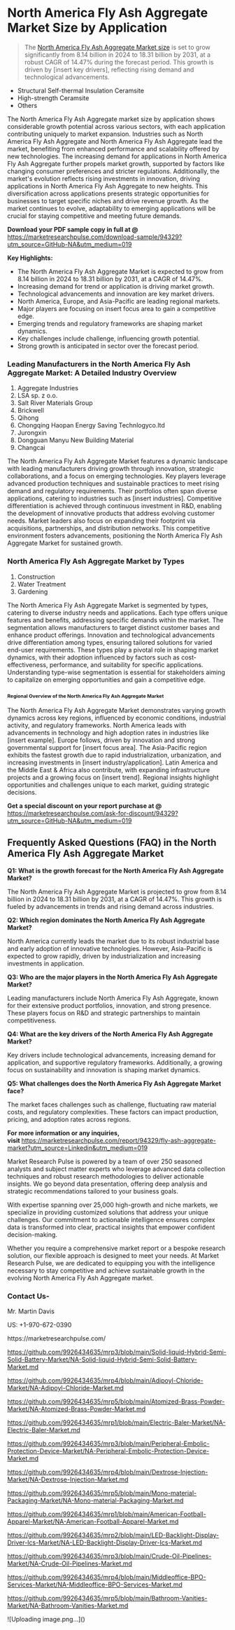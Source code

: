 <h1>North America Fly Ash Aggregate Market&nbsp;Size by Application</h1><blockquote><p>The <a href="https://marketresearchpulse.com/download-sample/94329?utm_source=GitHub-NA&amp;utm_medium=019">North America Fly Ash Aggregate Market size</a> is set to grow significantly from 8.14 billion in 2024 to 18.31 billion by 2031, at a robust CAGR of 14.47% during the forecast period. This growth is driven by [insert key drivers], reflecting rising demand and technological advancements.</p></blockquote><ul><li>Structural Self-thermal Insulation Ceramsite<li> High-strength Ceramsite<li> Others</li></ul><p>The North America Fly Ash Aggregate market size by application shows considerable growth potential across various sectors, with each application contributing uniquely to market expansion. Industries such as North America Fly Ash Aggregate and North America Fly Ash Aggregate lead the market, benefiting from enhanced performance and scalability offered by new technologies. The increasing demand for applications in North America Fly Ash Aggregate further propels market growth, supported by factors like changing consumer preferences and stricter regulations. Additionally, the market's evolution reflects rising investments in innovation, driving applications in North America Fly Ash Aggregate to new heights. This diversification across applications presents strategic opportunities for businesses to target specific niches and drive revenue growth. As the market continues to evolve, adaptability to emerging applications will be crucial for staying competitive and meeting future demands.</p><p><strong>Download your PDF sample copy in full at @ </strong><a href="https://marketresearchpulse.com/download-sample/94329?utm_source=GitHub-NA&amp;utm_medium=019">https://marketresearchpulse.com/download-sample/94329?utm_source=GitHub-NA&amp;utm_medium=019</a></p><p><strong>Key Highlights: </strong></p><ul><li>The North America Fly Ash Aggregate Market is expected to grow from 8.14 billion in 2024 to 18.31 billion by 2031, at a CAGR of 14.47%.</li><li>Increasing demand for trend or application is driving market growth.</li><li>Technological advancements and innovation are key market drivers.</li><li>North America, Europe, and Asia-Pacific are leading regional markets.</li><li>Major players are focusing on insert focus area to gain a competitive edge.</li><li>Emerging trends and regulatory frameworks are shaping market dynamics.</li><li>Key challenges include challenge, influencing growth potential.</li><li>Strong growth is anticipated in sector over the forecast period.</li></ul><h3>Leading Manufacturers in the North America Fly Ash Aggregate Market: A Detailed Industry Overview</h3><ol><li>Aggregate Industries</li><li>LSA sp. z o.o.</li><li>Salt River Materials Group</li><li>Brickwell</li><li>Qihong</li><li>Chongqing Haopan Energy Saving Technlogyco.ltd</li><li>Jurongxin</li><li>Dongguan Manyu New Building Material</li><li>Changcai</li></ol><div class="flex max-w-full flex-col flex-grow"><div class="min-h-8 text-message flex w-full flex-col items-end gap-2 whitespace-normal break-words [.text-message+&amp;]:mt-5" dir="auto" data-message-author-role="assistant" data-message-id="fd8432e4-4910-450d-b182-61b7bfb0a01f" data-message-model-slug="gpt-4o"><div class="flex w-full flex-col gap-1 empty:hidden first:pt-[3px]"><div class="markdown prose w-full break-words dark:prose-invert light"><p>The North America Fly Ash Aggregate Market features a dynamic landscape with leading manufacturers driving growth through innovation, strategic collaborations, and a focus on emerging technologies. Key players leverage advanced production techniques and sustainable practices to meet rising demand and regulatory requirements. Their portfolios often span diverse applications, catering to industries such as [insert industries]. Competitive differentiation is achieved through continuous investment in R&amp;D, enabling the development of innovative products that address evolving customer needs. Market leaders also focus on expanding their footprint via acquisitions, partnerships, and distribution networks. This competitive environment fosters advancements, positioning the North America Fly Ash Aggregate Market for sustained growth.</p></div></div></div></div><h3>North America Fly Ash Aggregate Market by Types</h3><ol><li>Construction<li> Water Treatment<li> Gardening</li></ol><div class="flex max-w-full flex-col flex-grow"><div class="min-h-8 text-message flex w-full flex-col items-end gap-2 whitespace-normal break-words [.text-message+&amp;]:mt-5" dir="auto" data-message-author-role="assistant" data-message-id="084470be-0bb7-4664-bddf-5156b4f41249" data-message-model-slug="gpt-4o-mini"><div class="flex w-full flex-col gap-1 empty:hidden first:pt-[3px]"><div class="markdown prose w-full break-words dark:prose-invert light"><p>The North America Fly Ash Aggregate Market is segmented by types, catering to diverse industry needs and applications. Each type offers unique features and benefits, addressing specific demands within the market. The segmentation allows manufacturers to target distinct customer bases and enhance product offerings. Innovation and technological advancements drive differentiation among types, ensuring tailored solutions for varied end-user requirements. These types play a pivotal role in shaping market dynamics, with their adoption influenced by factors such as cost-effectiveness, performance, and suitability for specific applications. Understanding type-wise segmentation is essential for stakeholders aiming to capitalize on emerging opportunities and gain a competitive edge.</p></div></div></div></div><h3><span style="font-size: 11px;">Regional Overview of the North America Fly Ash Aggregate Market</span></h3><div class="flex max-w-full flex-col flex-grow"><div class="min-h-8 text-message flex w-full flex-col items-end gap-2 whitespace-normal break-words [.text-message+&amp;]:mt-5" dir="auto" data-message-author-role="assistant" data-message-id="e9038762-ce64-4e30-91c9-9bd413514231" data-message-model-slug="gpt-4o-mini"><div class="flex w-full flex-col gap-1 empty:hidden first:pt-[3px]"><div class="markdown prose w-full break-words dark:prose-invert light"><p>The North America Fly Ash Aggregate Market demonstrates varying growth dynamics across key regions, influenced by economic conditions, industrial activity, and regulatory frameworks. North America leads with advancements in technology and high adoption rates in industries like [insert example]. Europe follows, driven by innovation and strong governmental support for [insert focus area]. The Asia-Pacific region exhibits the fastest growth due to rapid industrialization, urbanization, and increasing investments in [insert industry/application]. Latin America and the Middle East &amp; Africa also contribute, with expanding infrastructure projects and a growing focus on [insert trend]. Regional insights highlight opportunities and challenges unique to each market, guiding strategic decisions.</p></div></div></div></div><p><strong>Get a special discount on your report purchase at @ </strong><a href="https://marketresearchpulse.com/ask-for-discount/94329?utm_source=GitHub-NA&amp;utm_medium=019">https://marketresearchpulse.com/ask-for-discount/94329?utm_source=GitHub-NA&amp;utm_medium=019</a></p><h2>Frequently Asked Questions (FAQ) in the North America Fly Ash Aggregate Market</h2><p><strong>Q1: What is the growth forecast for the North America Fly Ash Aggregate Market?</strong></p><p>The North America Fly Ash Aggregate Market is projected to grow from 8.14 billion in 2024 to 18.31 billion by 2031, at a CAGR of 14.47%. This growth is fueled by advancements in trends and rising demand across industries.</p><p><strong>Q2: Which region dominates the North America Fly Ash Aggregate Market?</strong></p><p>North America currently leads the market due to its robust industrial base and early adoption of innovative technologies. However, Asia-Pacific is expected to grow rapidly, driven by industrialization and increasing investments in application.</p><p><strong>Q3: Who are the major players in the North America Fly Ash Aggregate Market?</strong></p><p>Leading manufacturers include North America Fly Ash Aggregate, known for their extensive product portfolios, innovation, and strong presence. These players focus on R&amp;D and strategic partnerships to maintain competitiveness.</p><p><strong>Q4: What are the key drivers of the North America Fly Ash Aggregate Market?</strong></p><p>Key drivers include technological advancements, increasing demand for application, and supportive regulatory frameworks. Additionally, a growing focus on sustainability and innovation is shaping market dynamics.</p><p><strong>Q5: What challenges does the North America Fly Ash Aggregate Market face?</strong></p><p>The market faces challenges such as challenge, fluctuating raw material costs, and regulatory complexities. These factors can impact production, pricing, and adoption rates across regions.</p><p><strong>For more information or any inquiries, visit&nbsp;</strong><a href="https://marketresearchpulse.com/report/94329/fly-ash-aggregate-market?utm_source=Linkedin&utm_medium=019">https://marketresearchpulse.com/report/94329/fly-ash-aggregate-market?utm_source=Linkedin&utm_medium=019</a></p><p>Market Research Pulse is powered by a team of over 250 seasoned analysts and subject matter experts who leverage advanced data collection techniques and robust research methodologies to deliver actionable insights. We go beyond data presentation, offering deep analysis and strategic recommendations tailored to your business goals.</p><p>With expertise spanning over 25,000 high-growth and niche markets, we specialize in providing customized solutions that address your unique challenges. Our commitment to actionable intelligence ensures complex data is transformed into clear, practical insights that empower confident decision-making.</p><p>Whether you require a comprehensive market report or a bespoke research solution, our flexible approach is designed to meet your needs. At Market Research Pulse, we are dedicated to equipping you with the intelligence necessary to stay competitive and achieve sustainable growth in the evolving North America Fly Ash Aggregate market.</p><h3><strong>Contact Us-</strong></h3><p>Mr. Martin Davis</p><p>US: +1-970-672-0390</p><p>https://marketresearchpulse.com/</p><p><a href="https://github.com/9926434635/mrp3/blob/main/Solid-liquid-Hybrid-Semi-Solid-Battery-Market/NA-Solid-liquid-Hybrid-Semi-Solid-Battery-Market.md">https://github.com/9926434635/mrp3/blob/main/Solid-liquid-Hybrid-Semi-Solid-Battery-Market/NA-Solid-liquid-Hybrid-Semi-Solid-Battery-Market.md</a></p><p><a href="https://github.com/9926434635/mrp4/blob/main/Adipoyl-Chloride-Market/NA-Adipoyl-Chloride-Market.md">https://github.com/9926434635/mrp4/blob/main/Adipoyl-Chloride-Market/NA-Adipoyl-Chloride-Market.md</a></p><p><a href="https://github.com/9926434635/mrp5/blob/main/Atomized-Brass-Powder-Market/NA-Atomized-Brass-Powder-Market.md">https://github.com/9926434635/mrp5/blob/main/Atomized-Brass-Powder-Market/NA-Atomized-Brass-Powder-Market.md</a></p><p><a href="https://github.com/9926434635/mrp1/blob/main/Electric-Baler-Market/NA-Electric-Baler-Market.md">https://github.com/9926434635/mrp1/blob/main/Electric-Baler-Market/NA-Electric-Baler-Market.md</a></p><p><a href="https://github.com/9926434635/mrp3/blob/main/Peripheral-Embolic-Protection-Device-Market/NA-Peripheral-Embolic-Protection-Device-Market.md">https://github.com/9926434635/mrp3/blob/main/Peripheral-Embolic-Protection-Device-Market/NA-Peripheral-Embolic-Protection-Device-Market.md</a></p><p><a href="https://github.com/9926434635/mrp4/blob/main/Dextrose-Injection-Market/NA-Dextrose-Injection-Market.md">https://github.com/9926434635/mrp4/blob/main/Dextrose-Injection-Market/NA-Dextrose-Injection-Market.md</a></p><p><a href="https://github.com/9926434635/mrp5/blob/main/Mono-material-Packaging-Market/NA-Mono-material-Packaging-Market.md">https://github.com/9926434635/mrp5/blob/main/Mono-material-Packaging-Market/NA-Mono-material-Packaging-Market.md</a></p><p><a href="https://github.com/9926434635/mrp1/blob/main/American-Football-Apparel-Market/NA-American-Football-Apparel-Market.md">https://github.com/9926434635/mrp1/blob/main/American-Football-Apparel-Market/NA-American-Football-Apparel-Market.md</a></p><p><a href="https://github.com/9926434635/mrp2/blob/main/LED-Backlight-Display-Driver-Ics-Market/NA-LED-Backlight-Display-Driver-Ics-Market.md">https://github.com/9926434635/mrp2/blob/main/LED-Backlight-Display-Driver-Ics-Market/NA-LED-Backlight-Display-Driver-Ics-Market.md</a></p><p><a href="https://github.com/9926434635/mrp3/blob/main/Crude-Oil-Pipelines-Market/NA-Crude-Oil-Pipelines-Market.md">https://github.com/9926434635/mrp3/blob/main/Crude-Oil-Pipelines-Market/NA-Crude-Oil-Pipelines-Market.md</a></p><p><a href="https://github.com/9926434635/mrp4/blob/main/Middleoffice-BPO-Services-Market/NA-Middleoffice-BPO-Services-Market.md">https://github.com/9926434635/mrp4/blob/main/Middleoffice-BPO-Services-Market/NA-Middleoffice-BPO-Services-Market.md</a></p><p><a href="https://github.com/9926434635/mrp5/blob/main/Bathroom-Vanities-Market/NA-Bathroom-Vanities-Market.md">https://github.com/9926434635/mrp5/blob/main/Bathroom-Vanities-Market/NA-Bathroom-Vanities-Market.md</a></p>
![Uploading image.png…]()
